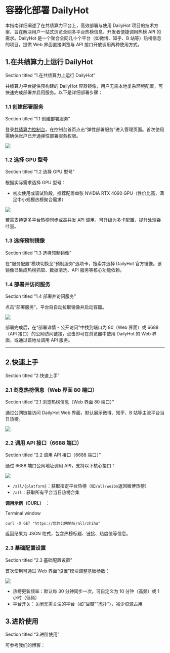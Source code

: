 # 容器化部署 DailyHot

本指南详细阐述了在共绩算力平台上，高效部署与使用 DailyHot 项目的技术方案，旨在解决用户一站式浏览全网多平台热榜信息、开发者便捷调用热榜 API 的需求。DailyHot 是一个聚合全网几十个平台（如微博、知乎、B 站等）热榜信息的项目，提供 Web 界面直接浏览与 API 接口开放调用两种使用方式。

## **1.在共绩算力上运行 DailyHot**

Section titled “1.在共绩算力上运行 DailyHot”

共绩算力平台提供预构建的 DailyHot 容器镜像，用户无需本地复杂环境配置，可快速完成部署并启用服务。以下是详细部署步骤：

### **1.1 创建部署服务**

Section titled “1.1 创建部署服务”

登录[共绩算力控制台](https://console.suanli.cn/)，在控制台首页点击“弹性部署服务”进入管理页面。首次使用需确保账户已开通弹性部署服务权限。

![](/assets/TFeJbf76OobK5lxEgIsc4mojnvh.png)

### **1.2 选择 GPU 型号**

Section titled “1.2 选择 GPU 型号”

根据实际需求选择 GPU 型号：

  * 初次使用或调试阶段，推荐配置单张 NVIDIA RTX 4090 GPU（性价比高，满足中小规模热榜聚合需求）

![](/assets/CPw6bIGoNotAc1xqNgwcOKKfnCf.png)

若需支持更多平台热榜同步或高并发 API 调用，可升级为多卡配置，提升处理吞吐量。

### **1.3 选择预制镜像**

Section titled “1.3 选择预制镜像”

在“服务配置”模块切换至“预制服务”选项卡，搜索并选择 DailyHot 官方镜像。该镜像已集成热榜抓取、数据清洗、API 服务等核心功能依赖。

### **1.4 部署并访问服务**

Section titled “1.4 部署并访问服务”

点击“部署服务”，平台将自动拉取镜像并启动容器。

![](/assets/FanPbEsp2omVlpxFn0ac9NXPnDe.png)

部署完成后，在“部署详情 - 公开访问”中找到端口为 80（Web 界面）或 6688（API 接口）的公网访问链接，点击即可在浏览器中使用 DailyHot 的 Web 界面，或通过该地址调用 API 服务。

* * *

## **2.快速上手**

Section titled “2.快速上手”

### **2.1 浏览热榜信息（Web 界面 80 端口）**

Section titled “2.1 浏览热榜信息（Web 界面 80 端口）”

通过公网链接访问 DailyHot Web 界面，默认展示微博、知乎、B 站等主流平台当日热榜。

![](/assets/RbXzbT20gousGQxCOCycyj4cnKe.png)

### **2.2 调用 API 接口（6688 端口）**

Section titled “2.2 调用 API 接口（6688 端口）”

通过 6688 端口公网地址调用 API，支持以下核心接口：

![](/assets/H4u3bgcbVoIlTNxnvTBcg6ouniF.png)

  * `/all/{platform}`：获取指定平台热榜（如`/all/weibo`返回微博热榜）
  * `/all`：获取所有平台当日热榜合集



**调用示例（CURL）** ：

Terminal window
    
    
    curl -X GET "https://您的公网地址/all/zhihu"

返回结果为 JSON 格式，包含热榜标题、链接、热度值等信息。

### **2.3 基础配置设置**

Section titled “2.3 基础配置设置”

首次使用可通过 Web 界面“设置”模块调整基础参数：

![](/assets/C73vb919SoQl6Lx9sa2cJlUNn9b.png)

  * 热榜更新频率：默认每 30 分钟同步一次，可自定义为 10 分钟（高频）或 1 小时（低频）
  * 平台开关：关闭无需关注的平台（如“豆瓣”“虎扑”），减少资源占用



## **3.进阶使用**

Section titled “3.进阶使用”

可参考我们的博客：
